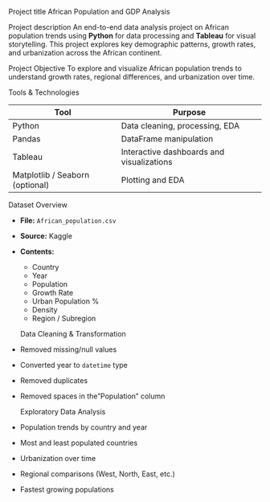 Project title
African Population and GDP Analysis

Project description
An end-to-end data analysis project on African population trends using **Python** for data processing and **Tableau** for visual storytelling. This project explores key demographic patterns, growth rates, and urbanization across the African continent.

Project Objective
To explore and visualize African population trends to understand growth rates, regional differences, and urbanization over time.

Tools & Technologies

| Tool       | Purpose                                 |
|------------|------------------------------------------|
| Python     | Data cleaning, processing, EDA           |
| Pandas     | DataFrame manipulation                   |
| Tableau    | Interactive dashboards and visualizations|
| Matplotlib / Seaborn (optional) | Plotting and EDA    |

Dataset Overview
- **File:** `African_population.csv`
- **Source:** Kaggle
- **Contents:**
  - Country
  - Year
  - Population
  - Growth Rate
  - Urban Population %
  - Density
  - Region / Subregion
 
  Data Cleaning & Transformation
- Removed missing/null values
- Converted year to `datetime` type
-	Removed duplicates
-	Removed spaces in the”Population” column

	Exploratory Data Analysis
- Population trends by country and year
- Most and least populated countries
- Urbanization over time
- Regional comparisons (West, North, East, etc.)
- Fastest growing populations


  

